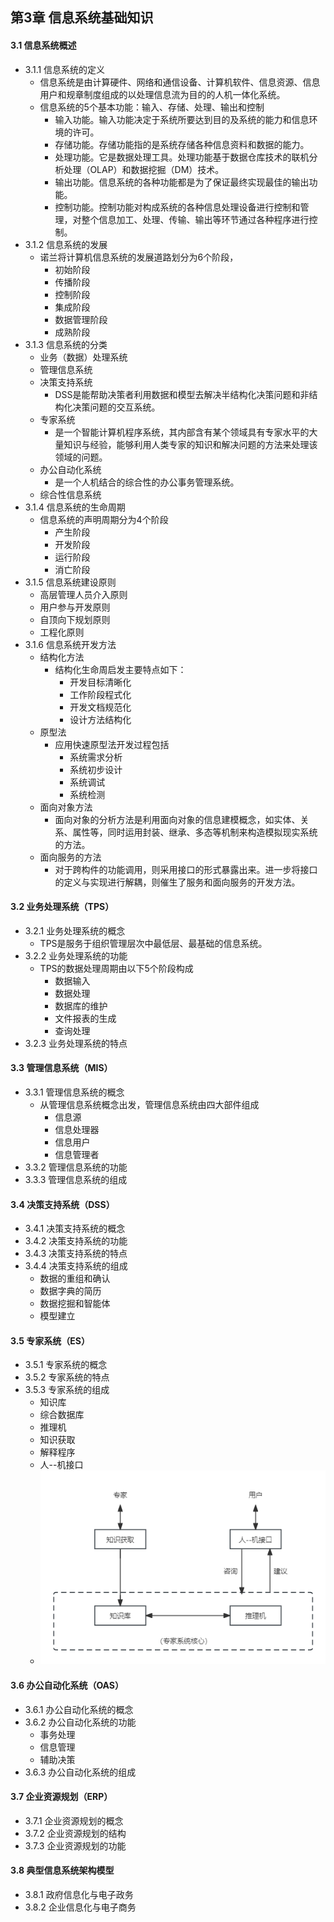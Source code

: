 ## 第3章 信息系统基础知识
#### 3.1 信息系统概述
- 3.1.1 信息系统的定义
	- 信息系统是由计算硬件、网络和通信设备、计算机软件、信息资源、信息用户和规章制度组成的以处理信息流为目的的人机一体化系统。
	- 信息系统的5个基本功能：输入、存储、处理、输出和控制
		- 输入功能。输入功能决定于系统所要达到目的及系统的能力和信息环境的许可。
		- 存储功能。存储功能指的是系统存储各种信息资料和数据的能力。
		- 处理功能。它是数据处理工具。处理功能基于数据仓库技术的联机分析处理（OLAP）和数据挖掘（DM）技术。
		- 输出功能。信息系统的各种功能都是为了保证最终实现最佳的输出功能。
		- 控制功能。控制功能对构成系统的各种信息处理设备进行控制和管理，对整个信息加工、处理、传输、输出等环节通过各种程序进行控制。
- 3.1.2 信息系统的发展
	- 诺兰将计算机信息系统的发展道路划分为6个阶段，
		- 初始阶段
		- 传播阶段
		- 控制阶段
		- 集成阶段
		- 数据管理阶段
		- 成熟阶段
- 3.1.3 信息系统的分类
	- 业务（数据）处理系统
	- 管理信息系统
	- 决策支持系统
		- DSS是能帮助决策者利用数据和模型去解决半结构化决策问题和非结构化决策问题的交互系统。
	- 专家系统
		- 是一个智能计算机程序系统，其内部含有某个领域具有专家水平的大量知识与经验，能够利用人类专家的知识和解决问题的方法来处理该领域的问题。
	- 办公自动化系统
		- 是一个人机结合的综合性的办公事务管理系统。
	- 综合性信息系统
- 3.1.4 信息系统的生命周期
	- 信息系统的声明周期分为4个阶段
		- 产生阶段
		- 开发阶段
		- 运行阶段
		- 消亡阶段
- 3.1.5 信息系统建设原则
	- 高层管理人员介入原则
	- 用户参与开发原则
	- 自顶向下规划原则
	- 工程化原则
- 3.1.6 信息系统开发方法
	- 结构化方法
		- 结构化生命周启发主要特点如下：
			- 开发目标清晰化
			- 工作阶段程式化
			- 开发文档规范化
			- 设计方法结构化
	- 原型法
		- 应用快速原型法开发过程包括
			- 系统需求分析
			- 系统初步设计
			- 系统调试
			- 系统检测
	- 面向对象方法
		- 面向对象的分析方法是利用面向对象的信息建模概念，如实体、关系、属性等，同时运用封装、继承、多态等机制来构造模拟现实系统的方法。
	- 面向服务的方法
		- 对于跨构件的功能调用，则采用接口的形式暴露出来。进一步将接口的定义与实现进行解耦，则催生了服务和面向服务的开发方法。
#### 3.2 业务处理系统（TPS）
- 3.2.1 业务处理系统的概念
	- TPS是服务于组织管理层次中最低层、最基础的信息系统。
- 3.2.2 业务处理系统的功能
	- TPS的数据处理周期由以下5个阶段构成
		- 数据输入
		- 数据处理
		- 数据库的维护
		- 文件报表的生成
		- 查询处理
- 3.2.3 业务处理系统的特点
#### 3.3 管理信息系统（MIS）
- 3.3.1 管理信息系统的概念
	- 从管理信息系统概念出发，管理信息系统由四大部件组成
		- 信息源
		- 信息处理器
		- 信息用户
		- 信息管理者
- 3.3.2 管理信息系统的功能
- 3.3.3 管理信息系统的组成
#### 3.4 决策支持系统（DSS）
- 3.4.1 决策支持系统的概念
- 3.4.2 决策支持系统的功能
- 3.4.3 决策支持系统的特点
- 3.4.4 决策支持系统的组成
	- 数据的重组和确认
	- 数据字典的简历
	- 数据挖掘和智能体
	- 模型建立
#### 3.5 专家系统（ES）
- 3.5.1  专家系统的概念
- 3.5.2 专家系统的特点
- 3.5.3 专家系统的组成
	- 知识库
	- 综合数据库
	- 推理机
	- 知识获取
	- 解释程序
	- 人--机接口
	- ![ES](ES.png)
#### 3.6 办公自动化系统（OAS）
- 3.6.1 办公自动化系统的概念
- 3.6.2 办公自动化系统的功能
	- 事务处理
	- 信息管理
	- 辅助决策
- 3.6.3 办公自动化系统的组成
#### 3.7 企业资源规划（ERP）
- 3.7.1 企业资源规划的概念
- 3.7.2 企业资源规划的结构
- 3.7.3 企业资源规划的功能
#### 3.8 典型信息系统架构模型
- 3.8.1 政府信息化与电子政务
- 3.8.2 企业信息化与电子商务